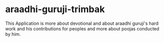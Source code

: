 # araadhi-guruji-trimbak
This Application is more about devotional and about araadhi guruji's hard work and his contributions for peoples and more about poojas conducted by him.
